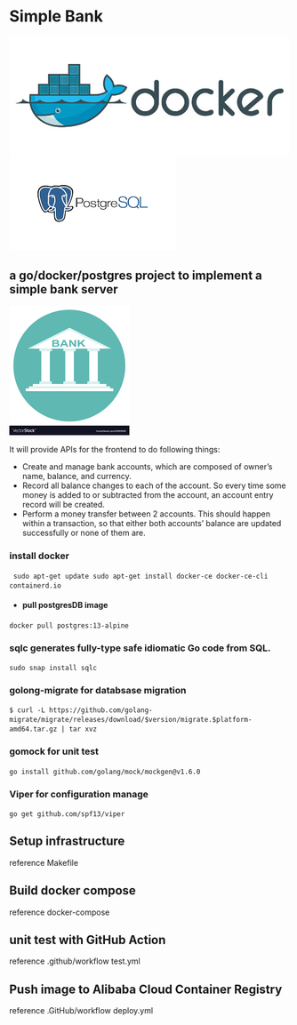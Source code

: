 # Simple Bank
![img_1.png](img_1.png)
![img_2.png](img_2.png)
## a go/docker/postgres project to implement a simple bank server
![img.png](img.png)

It will provide APIs for the frontend to do following things:
* Create and manage bank accounts, which are composed of owner’s name, balance, and currency.
* Record all balance changes to each of the account. So every time some money is added to or subtracted from the account, an account entry record will be created.
* Perform a money transfer between 2 accounts. This should happen within a transaction, so that either both accounts’ balance are updated successfully or none of them are.

### install docker
` sudo apt-get update
sudo apt-get install docker-ce docker-ce-cli containerd.io`

* #### pull postgresDB image
`docker pull postgres:13-alpine`

### sqlc generates fully-type safe idiomatic Go code from SQL.
`sudo snap install sqlc`

### golong-migrate for databsase migration

`$ curl -L https://github.com/golang-migrate/migrate/releases/download/$version/migrate.$platform-amd64.tar.gz | tar xvz
`
### gomock for unit test
`go install github.com/golang/mock/mockgen@v1.6.0`

### Viper for configuration manage
`go get github.com/spf13/viper`

## Setup infrastructure
reference Makefile

## Build docker compose
reference docker-compose

## unit test with GitHub Action
reference .github/workflow test.yml

## Push image to Alibaba Cloud Container Registry
reference .GitHub/workflow deploy.yml

